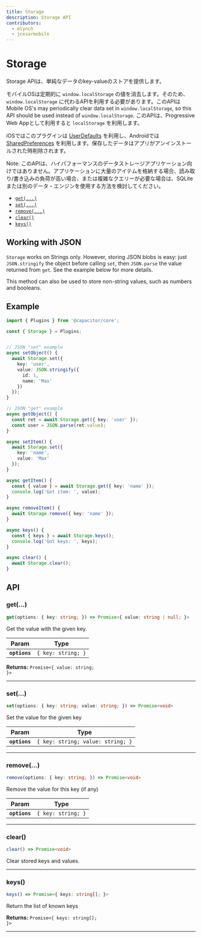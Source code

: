 ```yaml
---
title: Storage
description: Storage API
contributors:
  - mlynch
  - jcesarmobile
---
```


<plugin-platforms platforms="pwa,ios,android"></plugin-platforms>

# Storage

Storage APIは、単純なデータのkey-valueのストアを提供します。

モバイルOSは定期的に `window.localStorage` の値を消去します。そのため、`window.localStorage` に代わるAPIを利用する必要があります。このAPIは
Mobile OS's may periodically clear data set in `window.localStorage`, so this API should be used instead of `window.localStorage`. このAPIは、Progressive Web Appとして利用すると `localStorage` を利用します。

iOSではこのプラグインは [UserDefaults](https://developer.apple.com/documentation/foundation/userdefaults) を利用し、Androidでは  [SharedPreferences](https://developer.android.com/reference/android/content/SharedPreferences) を利用します。保存したデータはアプリがアンインストールされた時削除されます。

Note: このAPIは、ハイパフォーマンスのデータストレージアプリケーション向けではありません。アプリケーションに大量のアイテムを格納する場合、読み取り/書き込みの負荷が高い場合、または複雑なクエリーが必要な場合は、SQLiteまたは別のデータ・エンジンを使用する方法を検討してください。

<docgen-index>

* [`get(...)`](#get)
* [`set(...)`](#set)
* [`remove(...)`](#remove)
* [`clear()`](#clear)
* [`keys()`](#keys)

</docgen-index>

## Working with JSON

`Storage` works on Strings only. However, storing JSON blobs is easy: just `JSON.stringify` the object before calling `set`, then `JSON.parse` the value returned from `get`. See the
example below for more details.

This method can also be used to store non-string values, such as numbers and booleans.

## Example

```typescript
import { Plugins } from '@capacitor/core';

const { Storage } = Plugins;


// JSON "set" example
async setObject() {
  await Storage.set({
    key: 'user',
    value: JSON.stringify({
      id: 1,
      name: 'Max'
    })
  });
}

// JSON "get" example
async getObject() {
  const ret = await Storage.get({ key: 'user' });
  const user = JSON.parse(ret.value);
}

async setItem() {
  await Storage.set({
    key: 'name',
    value: 'Max'
  });
}

async getItem() {
  const { value } = await Storage.get({ key: 'name' });
  console.log('Got item: ', value);
}

async removeItem() {
  await Storage.remove({ key: 'name' });
}

async keys() {
  const { keys } = await Storage.keys();
  console.log('Got keys: ', keys);
}

async clear() {
  await Storage.clear();
}
```

## API

<docgen-api>
<!--Update the source file JSDoc comments and rerun docgen to update the docs below-->

### get(...)

```typescript
get(options: { key: string; }) => Promise<{ value: string | null; }>
```

Get the value with the given key.

| Param         | Type                          |
| ------------- | ----------------------------- |
| **`options`** | <code>{ key: string; }</code> |

**Returns:** <code>Promise&lt;{ value: string; }&gt;</code>

--------------------


### set(...)

```typescript
set(options: { key: string; value: string; }) => Promise<void>
```

Set the value for the given key

| Param         | Type                                         |
| ------------- | -------------------------------------------- |
| **`options`** | <code>{ key: string; value: string; }</code> |

--------------------


### remove(...)

```typescript
remove(options: { key: string; }) => Promise<void>
```

Remove the value for this key (if any)

| Param         | Type                          |
| ------------- | ----------------------------- |
| **`options`** | <code>{ key: string; }</code> |

--------------------


### clear()

```typescript
clear() => Promise<void>
```

Clear stored keys and values.

--------------------


### keys()

```typescript
keys() => Promise<{ keys: string[]; }>
```

Return the list of known keys

**Returns:** <code>Promise&lt;{ keys: string[]; }&gt;</code>

--------------------

</docgen-api>
